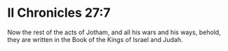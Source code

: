 # II Chronicles 27:7

Now the rest of the acts of Jotham, and all his wars and his ways, behold, they are written in the Book of the Kings of Israel and Judah.
